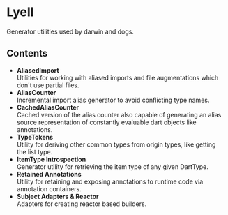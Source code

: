 # Lyell
Generator utilities used by darwin and dogs.

## Contents
- **AliasedImport**  
Utilities for working with aliased imports and file augmentations which don't use partial files.
- **AliasCounter**  
Incremental import alias generator to avoid conflicting type names. 
- **CachedAliasCounter**  
Cached version of the alias counter also capable of generating an alias source representation of
constantly evaluable dart objects like annotations. 
- **TypeTokens**  
Utility for deriving other common types from origin types, like getting the list type.
- **ItemType Introspection**  
Generator utility for retrieving the item type of any given DartType.
- **Retained Annotations**  
Utility for retaining and exposing annotations to runtime code via annotation containers. 
- **Subject Adapters & Reactor**  
Adapters for creating reactor based builders.